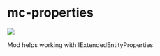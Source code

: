 # mc-properties
[![](https://jitpack.io/v/r4v3n6101/mc-properties.svg)](https://jitpack.io/#r4v3n6101/mc-properties)

Mod helps working with IExtendedEntityProperties

